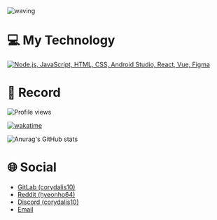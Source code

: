 ![waving](https://capsule-render.vercel.app/api?type=waving&height=200&text=Hyeonho&nbsp;Kang&fontAlign35&fontAlignY=40&color=gradient)

# 💻 My Technology
[![Node.js, JavaScript, HTML, CSS, Android Studio, React, Vue, Figma](https://skillicons.dev/icons?i=nodejs,js,html,css,androidstudio,react,vue,figma)](https://skillicons.dev)

# 🔴 Record
![Profile views](https://komarev.com/ghpvc/?username=corydalis10)

[![wakatime](https://wakatime.com/badge/user/6bf1642e-b278-4e19-927d-23f3a01202dc.svg)](https://wakatime.com/@6bf1642e-b278-4e19-927d-23f3a01202dc)

![Anurag's GitHub stats](https://github-readme-stats.vercel.app/api?username=corydalis10&show_icons=true&theme=transparent)

# 🌐 Social
- [GitLab (corydalis10)](https://gitlab.com/corydalis10)
- [Reddit (hyeonho64)](https://www.reddit.com/user/hyeonho64)
- [Discord (corydalis10)](https://discord.com/users/946935346577424465)
- [Email](mailto:hyeonhokang10@gmail.com)
